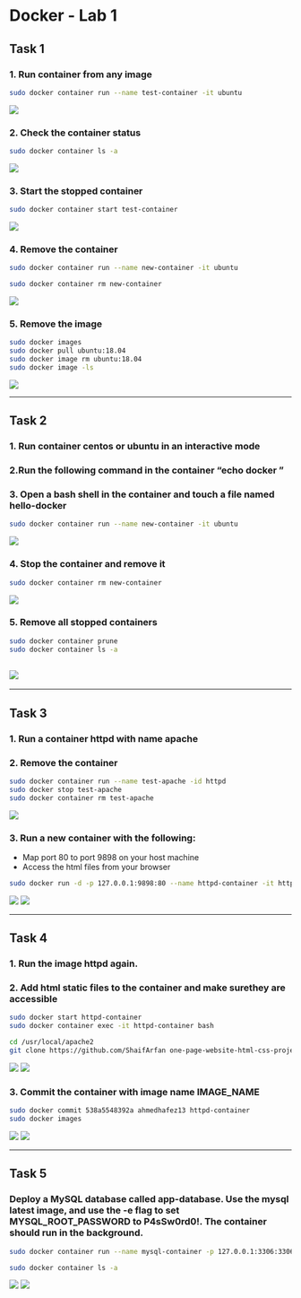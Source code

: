 # Docker - Lab 1

## Task 1

### 1. Run container from any image

```sh
sudo docker container run --name test-container -it ubuntu
```

![](./screenshots/screenshot_1.png)

### 2. Check the container status

```sh
sudo docker container ls -a
```

![](./screenshots/screenshot_2.png)

### 3. Start the stopped container

```sh
sudo docker container start test-container
```

![](./screenshots/screenshot_3.png)

### 4. Remove the container

```sh
sudo docker container run --name new-container -it ubuntu

sudo docker container rm new-container
```

![](./screenshots/screenshot_4.png)

### 5. Remove the image

```sh
sudo docker images
sudo docker pull ubuntu:18.04
sudo docker image rm ubuntu:18.04
sudo docker image -ls
```

![](./screenshots/screenshot_5.png)

---

## Task 2

### 1. Run container centos or ubuntu in an interactive mode

### 2.Run the following command in the container “echo docker ”

### 3. Open a bash shell in the container and touch a file named hello-docker

```sh
sudo docker container run --name new-container -it ubuntu
```

![](./screenshots/screenshot_6.png)

### 4. Stop the container and remove it

```sh
sudo docker container rm new-container
```

![](./screenshots/screenshot_7.png)

### 5. Remove all stopped containers

```sh
sudo docker container prune
sudo docker container ls -a
```

## ![](./screenshots/screenshot_8.png)

---

## Task 3

### 1. Run a container httpd with name apache

### 2. Remove the container

```sh
sudo docker container run --name test-apache -id httpd
sudo docker stop test-apache
sudo docker container rm test-apache
```

![](./screenshots/screenshot_9.png)

### 3. Run a new container with the following:

- Map port 80 to port 9898 on your host machine
- Access the html files from your browser

```sh
sudo docker run -d -p 127.0.0.1:9898:80 --name httpd-container -it httpd
```

![](./screenshots/screenshot_11.png)
![](./screenshots/screenshot_12.png)

---

## Task 4

### 1. Run the image httpd again.

### 2. Add html static files to the container and make surethey are accessible

```sh
sudo docker start httpd-container
sudo docker container exec -it httpd-container bash

cd /usr/local/apache2
git clone https://github.com/ShaifArfan one-page-website-html-css-project.git htdocs
```

![](./screenshots/screenshot_13.png)
![](./screenshots/screenshot_14.png)

### 3. Commit the container with image name IMAGE_NAME

```sh
sudo docker commit 538a5548392a ahmedhafez13 httpd-container
sudo docker images
```

![](./screenshots/screenshot_15.png)
![](./screenshots/screenshot_16.png)

---

## Task 5

### Deploy a MySQL database called app-database. Use the mysql latest image, and use the -e flag to set MYSQL_ROOT_PASSWORD to P4sSw0rd0!. The container should run in the background.

```sh
sudo docker container run --name mysql-container -p 127.0.0.1:3306:3306 -e MYSQL_ROOT_PASSWORD=P4sSw0rd0! -id mysql

sudo docker container ls -a
```

![](./screenshots/screenshot_17.png)
![](./screenshots/screenshot_18.png)
